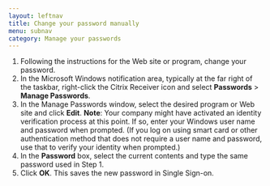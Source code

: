 ```yaml
---
layout: leftnav
title: Change your password manually
menu: subnav
category: Manage your passwords
---
```


1. Following the instructions for the Web site or program, change your password.
1. In the Microsoft Windows notification area, typically at the far right of the taskbar, right-click the Citrix Receiver icon and select **Passwords** > **Manage Passwords**.
1. In the Manage Passwords window, select the desired program or Web site and click **Edit**.
**Note**: Your company might have activated an identity verification process at this point. If so, enter your Windows user name and password when prompted. (If you log on using smart card or other authentication method that does not require a user name and password, use that to verify your identity when prompted.)
1. In the **Password** box, select the current contents and type the same password used in Step 1.
1. Click **OK**. This saves the new password in Single Sign-on.